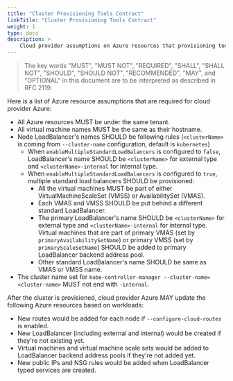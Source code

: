 ```yaml
---
title: "Cluster Provisioning Tools Contract"
linkTitle: "Cluster Provisioning Tools Contract"
weight: 1
type: docs
description: >
    Cloud provider assumptions on Azure resources that provisioning tools should follow.
---
```


> The key words "MUST", "MUST NOT", "REQUIRED", "SHALL", "SHALL NOT", "SHOULD", "SHOULD NOT", "RECOMMENDED",  "MAY", and "OPTIONAL" in this document are to be interpreted as described in RFC 2119.

Here is a list of Azure resource assumptions that are required for cloud provider Azure:

* All Azure resources MUST be under the same tenant.
* All virtual machine names MUST be the same as their hostname.
* Node LoadBalancer's names SHOULD be following rules (`<clusterName>` is coming from `--cluster-name` configuration, default is `kubernetes`)
  * When `enableMultipleStandardLoadBalancers` is configured to `false`, LoadBalancer's name SHOULD be `<clusterName>` for external type and `<clusterName>-internal` for internal type.
  * When `enableMultipleStandardLoadBalancers` is configured to `true`, multiple standard load balancers SHOULD be provisioned:
    * All the virtual machines MUST be part of either VirtualMachineScaleSet (VMSS) or AvailabilitySet (VMAS).
    * Each VMAS and VMSS SHOULD be put behind a different standard LoadBalancer.
    * The primary LoadBalancer's name SHOULD be `<clusterName>` for external type and `<clusterName>-internal` for internal type. Virtual machines that are part of primary VMAS (set by `primaryAvailabilitySetName`) or primary VMSS (set by `primaryScaleSetName`) SHOULD be added to primary LoadBalancer backend address pool.
    * Other standard LoadBalancer's name SHOULD be same as VMAS or VMSS name.
* The cluster name set for `kube-controller-manager --cluster-name=<cluster-name>` MUST not end with `-internal`.

After the cluster is provisioned, cloud provider Azure MAY update the following Azure resources based on workloads:

* New routes would be added for each node if `--configure-cloud-routes` is enabled.
* New LoadBalancer (including external and internal) would be created if they're not existing yet.
* Virtual machines and virtual machine scale sets would be added to LoadBalancer backend address pools if they're not added yet.
* New public IPs and NSG rules would be added when LoadBalancer typed services are created.
